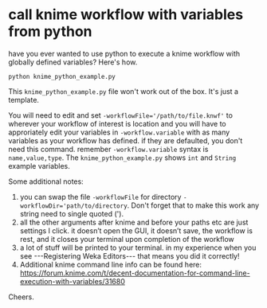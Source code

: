 # call knime workflow with variables from python
have you ever wanted to use python to execute a knime workflow with globally defined variables? Here's how.

```
python knime_python_example.py
```
This `knime_python_example.py` file won't work out of the box. It's just a template.

You will need to edit and set `-workflowFile='/path/to/file.knwf'` to wherever your workflow of interest is location and you will have to approriately edit your variables in `-workflow.variable` with as many variables as your workflow has defined. if they are defaulted, you don't need this command. remember `-workflow.variable` syntax is `name,value,type`. The `knime_python_example.py` shows `int` and `String` example variables.  

Some additional notes:

1) you can swap the file `-workflowFile` for directory `-workflowDir='path/to/directory`. Don't forget that to make this work any string need to single quoted ('). 
2) all the other arguments after knime and before your paths etc are just settings I click. it doesn’t open the GUI, it doesn’t save, the workflow is rest, and it closes your terminal upon completion of the workflow
3) a lot of stuff will be printed to your terminal. in my experience when you see ---Registering Weka Editors--- that means you did it correctly!
4) Additional knime command line info can be found here: https://forum.knime.com/t/decent-documentation-for-command-line-execution-with-variables/31680

Cheers.
